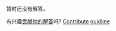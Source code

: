 
暂时还没有解答。

有兴趣[贡献你的解答](https://github.com/BFEdev/BFE.dev-solutions/blob/main/design/Design-a-perfect-TODO-app_zh.md)吗? [Contribute guidline](https://github.com/BFEdev/BFE.dev-solutions#how-to-contribute)
